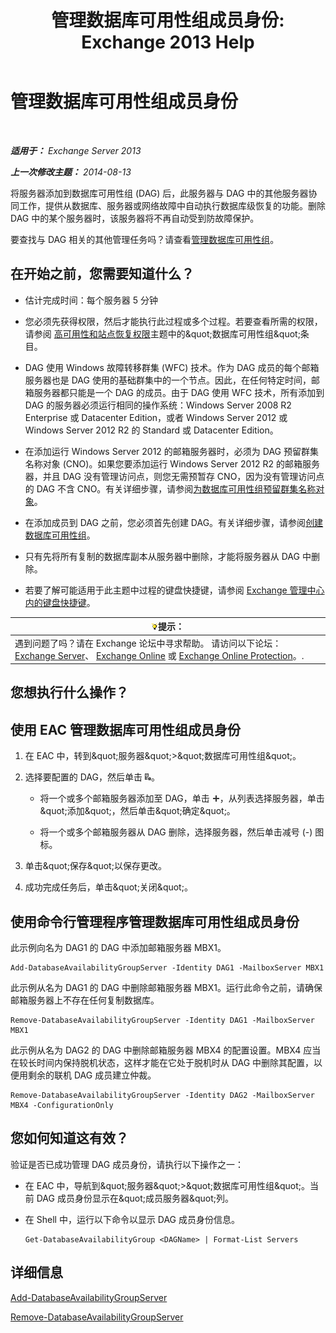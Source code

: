 ﻿---
title: '管理数据库可用性组成员身份: Exchange 2013 Help'
TOCTitle: 管理数据库可用性组成员身份
ms:assetid: fb2ea15e-96d5-4045-b75b-b0aa5fc60479
ms:mtpsurl: https://technet.microsoft.com/zh-cn/library/Dd351278(v=EXCHG.150)
ms:contentKeyID: 50492031
ms.date: 05/21/2018
mtps_version: v=EXCHG.150
ms.translationtype: MT
---

# 管理数据库可用性组成员身份

 

_**适用于：** Exchange Server 2013_

_**上一次修改主题：** 2014-08-13_

将服务器添加到数据库可用性组 (DAG) 后，此服务器与 DAG 中的其他服务器协同工作，提供从数据库、服务器或网络故障中自动执行数据库级恢复的功能。删除 DAG 中的某个服务器时，该服务器将不再自动受到防故障保护。

要查找与 DAG 相关的其他管理任务吗？请查看[管理数据库可用性组](managing-database-availability-groups-exchange-2013-help.md)。

## 在开始之前，您需要知道什么？

  - 估计完成时间：每个服务器 5 分钟

  - 您必须先获得权限，然后才能执行此过程或多个过程。若要查看所需的权限，请参阅 [高可用性和站点恢复权限](high-availability-and-site-resilience-permissions-exchange-2013-help.md)主题中的\&quot;数据库可用性组\&quot;条目。

  - DAG 使用 Windows 故障转移群集 (WFC) 技术。作为 DAG 成员的每个邮箱服务器也是 DAG 使用的基础群集中的一个节点。因此，在任何特定时间，邮箱服务器都只能是一个 DAG 的成员。由于 DAG 使用 WFC 技术，所有添加到 DAG 的服务器必须运行相同的操作系统：Windows Server 2008 R2 Enterprise 或 Datacenter Edition，或者 Windows Server 2012 或 Windows Server 2012 R2 的 Standard 或 Datacenter Edition。

  - 在添加运行 Windows Server 2012 的邮箱服务器时，必须为 DAG 预留群集名称对象 (CNO)。如果您要添加运行 Windows Server 2012 R2 的邮箱服务器，并且 DAG 没有管理访问点，则您无需预暂存 CNO，因为没有管理访问点的 DAG 不含 CNO。有关详细步骤，请参阅[为数据库可用性组预留群集名称对象](pre-stage-the-cluster-name-object-for-a-database-availability-group-exchange-2013-help.md)。

  - 在添加成员到 DAG 之前，您必须首先创建 DAG。有关详细步骤，请参阅[创建数据库可用性组](create-a-database-availability-group-exchange-2013-help.md)。

  - 只有先将所有复制的数据库副本从服务器中删除，才能将服务器从 DAG 中删除。

  - 若要了解可能适用于此主题中过程的键盘快捷键，请参阅 [Exchange 管理中心内的键盘快捷键](keyboard-shortcuts-in-the-exchange-admin-center-exchange-online-protection-help.md)。

<table>
<thead>
<tr class="header">
<th><img src="images/Bb124558.tip(EXCHG.150).gif" title="提示" alt="提示" />提示：</th>
</tr>
</thead>
<tbody>
<tr class="odd">
<td>遇到问题了吗？请在 Exchange 论坛中寻求帮助。 请访问以下论坛：<a href="https://go.microsoft.com/fwlink/p/?linkid=60612">Exchange Server</a>、 <a href="https://go.microsoft.com/fwlink/p/?linkid=267542">Exchange Online</a> 或 <a href="https://go.microsoft.com/fwlink/p/?linkid=285351">Exchange Online Protection</a>。.</td>
</tr>
</tbody>
</table>


## 您想执行什么操作？

## 使用 EAC 管理数据库可用性组成员身份

1.  在 EAC 中，转到\&quot;服务器\&quot;\>\&quot;数据库可用性组\&quot;。

2.  选择要配置的 DAG，然后单击 ![管理 DAG 成员](images/Dd351278.d567ae56-d6cd-4edb-ab67-ad8f7c58f337(EXCHG.150).gif "管理 DAG 成员")。
    
      - 将一个或多个邮箱服务器添加至 DAG，单击 ![添加图标](images/JJ218640.c1e75329-d6d7-4073-a27d-498590bbb558(EXCHG.150).gif "添加图标")，从列表选择服务器，单击\&quot;添加\&quot;，然后单击\&quot;确定\&quot;。
    
      - 将一个或多个邮箱服务器从 DAG 删除，选择服务器，然后单击减号 (-) 图标。

3.  单击\&quot;保存\&quot;以保存更改。

4.  成功完成任务后，单击\&quot;关闭\&quot;。

## 使用命令行管理程序管理数据库可用性组成员身份

此示例向名为 DAG1 的 DAG 中添加邮箱服务器 MBX1。

    Add-DatabaseAvailabilityGroupServer -Identity DAG1 -MailboxServer MBX1

此示例从名为 DAG1 的 DAG 中删除邮箱服务器 MBX1。运行此命令之前，请确保邮箱服务器上不存在任何复制数据库。

    Remove-DatabaseAvailabilityGroupServer -Identity DAG1 -MailboxServer MBX1

此示例从名为 DAG2 的 DAG 中删除邮箱服务器 MBX4 的配置设置。MBX4 应当在较长时间内保持脱机状态，这样才能在它处于脱机时从 DAG 中删除其配置，以便用剩余的联机 DAG 成员建立仲裁。

    Remove-DatabaseAvailabilityGroupServer -Identity DAG2 -MailboxServer MBX4 -ConfigurationOnly

## 您如何知道这有效？

验证是否已成功管理 DAG 成员身份，请执行以下操作之一：

  - 在 EAC 中，导航到\&quot;服务器\&quot;\>\&quot;数据库可用性组\&quot;。当前 DAG 成员身份显示在\&quot;成员服务器\&quot;列。

  - 在 Shell 中，运行以下命令以显示 DAG 成员身份信息。
    
        Get-DatabaseAvailabilityGroup <DAGName> | Format-List Servers

## 详细信息

[Add-DatabaseAvailabilityGroupServer](https://technet.microsoft.com/zh-cn/library/dd298049\(v=exchg.150\))

[Remove-DatabaseAvailabilityGroupServer](https://technet.microsoft.com/zh-cn/library/dd297956\(v=exchg.150\))

